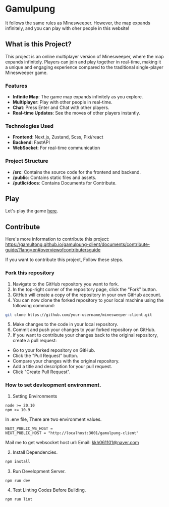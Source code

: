 # Gamulpung
It follows the same rules as Minesweeper. 
However, the map expands infinitely, and you can play with oher people in this website!

## What is this Project?
This project is an online multiplayer version of Minesweeper, where the map expands infinitely. Players can join and play together in real-time, making it a unique and engaging experience compared to the traditional single-player Minesweeper game.

### Features
- **Infinite Map**: The game map expands infinitely as you explore.
- **Multiplayer**: Play with other people in real-time.
- **Chat**: Press Enter and Chat with other players.
- **Real-time Updates**: See the moves of other players instantly.

### Technologies Used
- **Frontend**: Next.js, Zustand, Scss, Pixi/react
- **Backend**: FastAPI
- **WebSocket**: For real-time communication

### Project Structure
- **/src**: Contains the source code for the frontend and backend.
- **/public**: Contains static files and assets.
- **/putlic/docs**: Contains Documents for Contribute.

## Play
Let's play the game [here](https://gamultong.github.io/gamulpung-client/).

## Contribute
Here's more information to contribute this project: https://gamultong.github.io/gamulpung-client/documents/contribute-guide/?lang=en#overviewofcontributersguide

If you want to contribute this project, Follow these steps.
### Fork this repository

1. Navigate to the GitHub repository you want to fork.
2. In the top-right corner of the repository page, click the "Fork" button.
3. GitHub will create a copy of the repository in your own GitHub account.
4. You can now clone the forked repository to your local machine using the following command:
```bash
git clone https://github.com/your-username/minesweeper-client.git
```
5. Make changes to the code in your local repository.
6. Commit and push your changes to your forked repository on GitHub.
7. If you want to contribute your changes back to the original repository, create a pull request:
  - Go to your forked repository on GitHub.
  - Click the "Pull Request" button.
  - Compare your changes with the original repository.
  - Add a title and description for your pull request.
  - Click "Create Pull Request".

### How to set devleopment environment.
1. Setting Environments
```
node >= 20.10
npm >= 10.9
```

In .env file, There are two environment values.
```
NEXT_PUBLIC_WS_HOST = 
NEXT_PUBLIC_HOST = "http://localhost:3001/gamulpung-client"
```

Mail me to get websocket host url:
Email: kkh061101@naver.com

2. Install Dependencies.
```bash
npm install 
```

3. Run Development Server.
```bash
npm run dev
```

4. Test Linting Codes Before Building.
```bash
npm run lint
```
